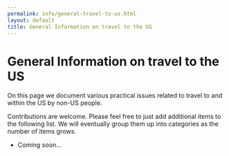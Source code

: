 ```yaml
---
permalink: info/general-travel-to-us.html
layout: default
title: General Information on travel to the US
---
```


# General Information on travel to the US

On this page we document various practical issues related to travel to
and within the US by non-US people.

Contributions are welcome. Please feel free to just add additional items
to the following list. We will eventually group them up into categories
as the number of items grows. 

  * Coming soon...
